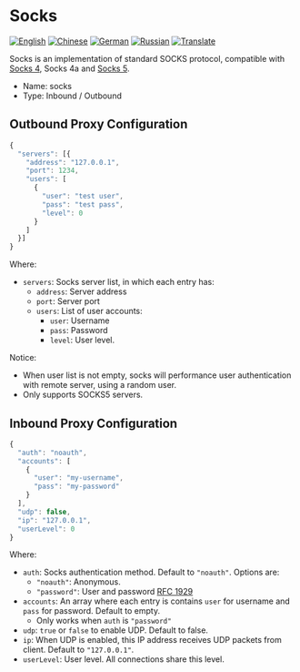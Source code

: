 # Socks

[![English](../resources/english.svg)](https://www.v2ray.com/en/configuration/protocols/socks.html) [![Chinese](../resources/chinese.svg)](https://www.v2ray.com/chapter_02/protocols/socks.html) [![German](../resources/german.svg)](https://www.v2ray.com/de/configuration/protocols/socks.html) [![Russian](../resources/russian.svg)](https://www.v2ray.com/ru/configuration/protocols/socks.html) [![Translate](../resources/lang.svg)](https://crowdin.com/project/v2ray)

Socks is an implementation of standard SOCKS protocol, compatible with [Socks 4](http://ftp.icm.edu.pl/packages/socks/socks4/SOCKS4.protocol), Socks 4a and [Socks 5](http://ftp.icm.edu.pl/packages/socks/socks4/SOCKS4.protocol).

* Name: socks
* Type: Inbound / Outbound

## Outbound Proxy Configuration

```javascript
{
  "servers": [{
    "address": "127.0.0.1",
    "port": 1234,
    "users": [
      {
        "user": "test user",
        "pass": "test pass",
        "level": 0
      }
    ]
  }]
}
```

Where:

* `servers`: Socks server list, in which each entry has: 
  * `address`: Server address
  * `port`: Server port
  * `users`: List of user accounts: 
    * `user`: Username
    * `pass`: Password
    * `level`: User level.

Notice:

* When user list is not empty, socks will performance user authentication with remote server, using a random user.
* Only supports SOCKS5 servers.

## Inbound Proxy Configuration

```javascript
{
  "auth": "noauth",
  "accounts": [
    {
      "user": "my-username",
      "pass": "my-password"
    }
  ],
  "udp": false,
  "ip": "127.0.0.1",
  "userLevel": 0
}
```

Where:

* `auth`: Socks authentication method. Default to `"noauth"`. Options are: 
  * `"noauth"`: Anonymous.
  * `"password"`: User and password [RFC 1929](https://tools.ietf.org/html/rfc1929)
* `accounts`: An array where each entry is contains `user` for username and `pass` for password. Default to empty. 
  * Only works when `auth` is `"password"`
* `udp`: `true` or `false` to enable UDP. Default to false.
* `ip`: When UDP is enabled, this IP address receives UDP packets from client. Default to `"127.0.0.1"`.
* `userLevel`: User level. All connections share this level.